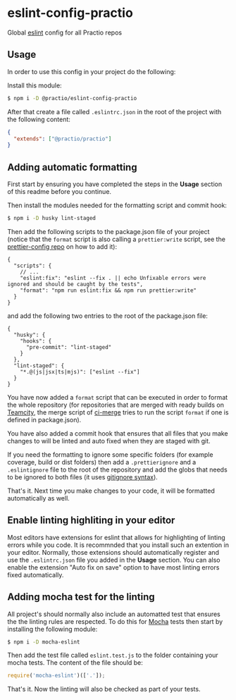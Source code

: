 # eslint-config-practio

Global [eslint](https://eslint.org/) config for all Practio repos

## Usage

In order to use this config in your project do the following:

Install this module:

```bash
$ npm i -D @practio/eslint-config-practio
```

After that create a file called `.eslintrc.json` in the root of the project with the following content:

```json
{
  "extends": ["@practio/practio"]
}
```

## Adding automatic formatting

First start by ensuring you have completed the steps in the **Usage** section of this readme before you continue.

Then install the modules needed for the formatting script and commit hook:

```bash
$ npm i -D husky lint-staged
```

Then add the following scripts to the package.json file of your project (notice that the `format` script is also calling a `prettier:write` script, see the [prettier-config repo](https://github.com/practio/prettier-config) on how to add it):

```jsonc
{
  "scripts": {
    // ...
    "eslint:fix": "eslint --fix . || echo Unfixable errors were ignored and should be caught by the tests",
    "format": "npm run eslint:fix && npm run prettier:write"
  }
}
```

and add the following two entries to the root of the package.json file:

```jsonc
{
  "husky": {
    "hooks": {
      "pre-commit": "lint-staged"
    }
  },
  "lint-staged": {
    "*.@(js|jsx|ts|mjs)": ["eslint --fix"]
  }
}
```

You have now added a `format` script that can be executed in order to format the whole repository (for repositories that are merged with ready builds on [Teamcity](https://build.practio.com), the merge script of [ci-merge](https://github.com/practio/ci-merge) tries to run the script `format` if one is defined in package.json).

You have also added a commit hook that ensures that all files that you make changes to will be linted and auto fixed when they are staged with git.

If you need the formatting to ignore some specific folders (for example coverage, build or dist folders) then add a `.prettierignore` and a `.eslintignore` file to the root of the repository and add the globs that needs to be ignored to both files (it uses [gitignore syntax](https://git-scm.com/docs/gitignore#_pattern_format)).

That's it. Next time you make changes to your code, it will be formatted automatically as well.

## Enable linting highliting in your editor

Most editors have extensions for eslint that allows for highlighting of linting errors while you code. It is recommnded that you install such an extention in your editor. Normally, those extensions should automatically register and use the `.eslintrc.json` file you added in the **Usage** section. You can also enable the extension "Auto fix on save" option to have most linting errors fixed automatically.

## Adding mocha test for the linting

All project's should normally also include an automatted test that ensures the the linting rules are respected. To do this for [Mocha](https://mochajs.org/) tests then start by installing the following module:

```bash
$ npm i -D mocha-eslint
```

Then add the test file called `eslint.test.js` to the folder containing your mocha tests. The content of the file should be:

```javascript
require('mocha-eslint')(['.']);
```

That's it. Now the linting will also be checked as part of your tests.
